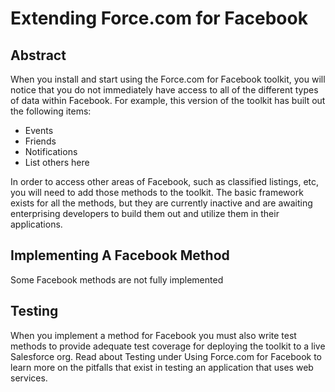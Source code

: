 # Extending Force.com for Facebook #

## Abstract ##

When you install and start using the Force.com for Facebook toolkit, you will notice that you do not immediately have access to all of the different types of data within Facebook. For example, this version of the toolkit has built out the following items:

  * Events
  * Friends
  * Notifications
  * List others here

In order to access other areas of Facebook, such as classified listings, etc, you will need to add those methods to the toolkit. The basic framework exists for all the methods, but they are currently inactive and are awaiting enterprising developers to build them out and utilize them in their applications.

## Implementing A Facebook Method ##

Some Facebook methods are not fully implemented
## Testing ##

When you implement a method for Facebook you must also write test methods to provide adequate test coverage for deploying the toolkit to a live Salesforce org. Read about Testing under Using Force.com for Facebook to learn more on the pitfalls that exist in testing an application that uses web services.